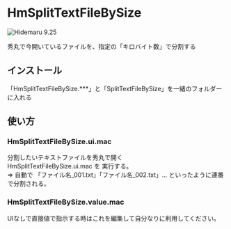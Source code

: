 # HmSplitTextFileBySize

![Hidemaru 9.25](https://img.shields.io/badge/Hidemaru-v9.25-6479ff.svg)

秀丸で今開いているファイルを、指定の「キロバイト数」で分割する

## インストール
  
「HmSplitTextFileBySize.***」と「SplitTextFileBySize」を一緒のフォルダーに入れる

## 使い方

### HmSplitTextFileBySize.ui.mac

分割したいテキストファイルを秀丸で開く  
HmSplitTextFileBySize.ui.mac を 実行する。  
⇒ 自動で 「ファイル名_001.txt」「ファイル名_002.txt」... といったように連番で分割される。  

### HmSplitTextFileBySize.value.mac

UIなしで直接値で指示する時はこれを編集して自分なりに利用してください。
